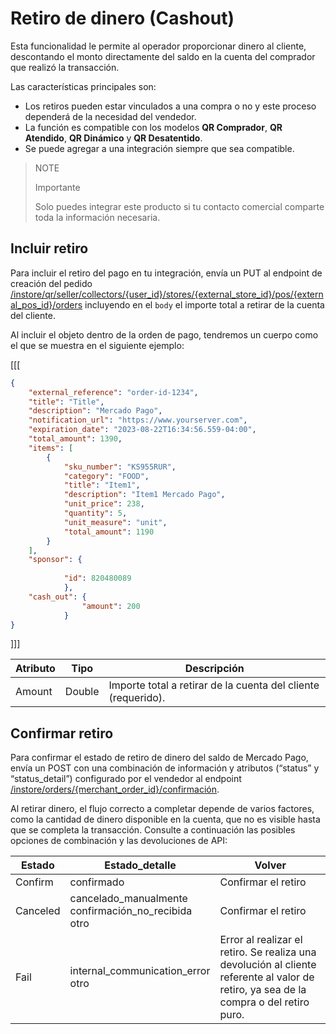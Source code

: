 # Retiro de dinero (Cashout)

Esta funcionalidad le permite al operador proporcionar dinero al cliente, descontando el monto directamente del saldo en la cuenta del comprador que realizó la transacción.

Las características principales son:
* Los retiros pueden estar vinculados a una compra o no y este proceso dependerá de la necesidad del vendedor.
* La función es compatible con los modelos **QR Comprador**, **QR Atendido**, **QR Dinámico** y **QR Desatentido**.
* Se puede agregar a una integración siempre que sea compatible.

> NOTE
>
> Importante
>
> Solo puedes integrar este producto si tu contacto comercial comparte toda la información necesaria.

## Incluir retiro

Para incluir el retiro del pago en tu integración, envía un PUT al endpoint de creación del pedido [/instore/qr/seller/collectors/{user_id}/stores/{external_store_id}/pos/{external_pos_id}/orders](https://www.mercadopago[FAKER][URL][DOMAIN]/developers/es/reference/instore_orders_v2/_instore_qr_seller_collectors_user_id_stores_external_store_id_pos_external_pos_id_orders/put) incluyendo en el `body` el importe total a retirar de la cuenta del cliente.

Al incluir el objeto dentro de la orden de pago, tendremos un cuerpo como el que se muestra en el siguiente ejemplo:

[[[
```json
​​{
    "external_reference": "order-id-1234",
    "title": "Title",
    "description": "Mercado Pago",
    "notification_url": "https://www.yourserver.com",
    "expiration_date": "2023-08-22T16:34:56.559-04:00",
    "total_amount": 1390,
    "items": [
        {
            "sku_number": "KS955RUR",
            "category": "FOOD",
            "title": "Item1",
            "description": "Item1 Mercado Pago",
            "unit_price": 238,
            "quantity": 5,
            "unit_measure": "unit",
            "total_amount": 1190
        }
    ],
    "sponsor": {
    
            "id": 820480089
            },
    "cash_out": {
                "amount": 200
            }
}
```
]]]

| Atributo | Tipo | Descripción |
|---|---|--- |
| Amount | Double | Importe total a retirar de la cuenta del cliente (requerido).|

## Confirmar retiro

Para confirmar el estado de retiro de dinero del saldo de Mercado Pago, envía un POST con una combinación de información y atributos (“status” y “status_detail”) configurado por el vendedor al endpoint [/instore/orders/{merchant_order_id}/confirmación](https://www.mercadopago[FAKER][URL][DOMAIN]/developers/es/reference/cashout-qr/_instore_orders_merchant_order_id_confirmation/post).
 
Al retirar dinero, el flujo correcto a completar depende de varios factores, como la cantidad de dinero disponible en la cuenta, que no es visible hasta que se completa la transacción. Consulte a continuación las posibles opciones de combinación y las devoluciones de API:
 
| Estado | Estado_detalle | Volver |
| --- | --- |--- |
| Confirm | confirmado | Confirmar el retiro|
| Canceled | cancelado_manualmente <br/> confirmación_no_recibida <br/> otro | Confirmar el retiro |
| Fail | internal_communication_error <br/> otro | Error al realizar el retiro. Se realiza una devolución al cliente referente al valor de retiro, ya sea de la compra o del retiro puro.|